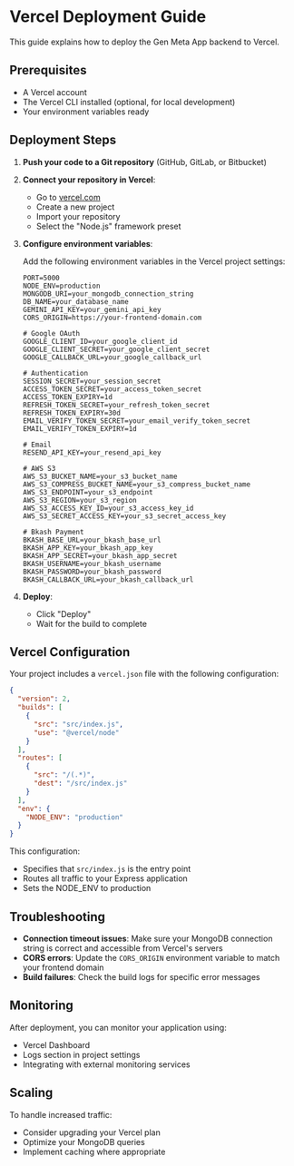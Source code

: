 # Vercel Deployment Guide

This guide explains how to deploy the Gen Meta App backend to Vercel.

## Prerequisites

- A Vercel account
- The Vercel CLI installed (optional, for local development)
- Your environment variables ready

## Deployment Steps

1. **Push your code to a Git repository** (GitHub, GitLab, or Bitbucket)

2. **Connect your repository in Vercel**:

   - Go to [vercel.com](https://vercel.com)
   - Create a new project
   - Import your repository
   - Select the "Node.js" framework preset

3. **Configure environment variables**:

   Add the following environment variables in the Vercel project settings:

   ```
   PORT=5000
   NODE_ENV=production
   MONGODB_URI=your_mongodb_connection_string
   DB_NAME=your_database_name
   GEMINI_API_KEY=your_gemini_api_key
   CORS_ORIGIN=https://your-frontend-domain.com

   # Google OAuth
   GOOGLE_CLIENT_ID=your_google_client_id
   GOOGLE_CLIENT_SECRET=your_google_client_secret
   GOOGLE_CALLBACK_URL=your_google_callback_url

   # Authentication
   SESSION_SECRET=your_session_secret
   ACCESS_TOKEN_SECRET=your_access_token_secret
   ACCESS_TOKEN_EXPIRY=1d
   REFRESH_TOKEN_SECRET=your_refresh_token_secret
   REFRESH_TOKEN_EXPIRY=30d
   EMAIL_VERIFY_TOKEN_SECRET=your_email_verify_token_secret
   EMAIL_VERIFY_TOKEN_EXPIRY=1d

   # Email
   RESEND_API_KEY=your_resend_api_key

   # AWS S3
   AWS_S3_BUCKET_NAME=your_s3_bucket_name
   AWS_S3_COMPRESS_BUCKET_NAME=your_s3_compress_bucket_name
   AWS_S3_ENDPOINT=your_s3_endpoint
   AWS_S3_REGION=your_s3_region
   AWS_S3_ACCESS_KEY_ID=your_s3_access_key_id
   AWS_S3_SECRET_ACCESS_KEY=your_s3_secret_access_key

   # Bkash Payment
   BKASH_BASE_URL=your_bkash_base_url
   BKASH_APP_KEY=your_bkash_app_key
   BKASH_APP_SECRET=your_bkash_app_secret
   BKASH_USERNAME=your_bkash_username
   BKASH_PASSWORD=your_bkash_password
   BKASH_CALLBACK_URL=your_bkash_callback_url
   ```

4. **Deploy**:
   - Click "Deploy"
   - Wait for the build to complete

## Vercel Configuration

Your project includes a `vercel.json` file with the following configuration:

```json
{
  "version": 2,
  "builds": [
    {
      "src": "src/index.js",
      "use": "@vercel/node"
    }
  ],
  "routes": [
    {
      "src": "/(.*)",
      "dest": "/src/index.js"
    }
  ],
  "env": {
    "NODE_ENV": "production"
  }
}
```

This configuration:

- Specifies that `src/index.js` is the entry point
- Routes all traffic to your Express application
- Sets the NODE_ENV to production

## Troubleshooting

- **Connection timeout issues**: Make sure your MongoDB connection string is correct and accessible from Vercel's servers
- **CORS errors**: Update the `CORS_ORIGIN` environment variable to match your frontend domain
- **Build failures**: Check the build logs for specific error messages

## Monitoring

After deployment, you can monitor your application using:

- Vercel Dashboard
- Logs section in project settings
- Integrating with external monitoring services

## Scaling

To handle increased traffic:

- Consider upgrading your Vercel plan
- Optimize your MongoDB queries
- Implement caching where appropriate
